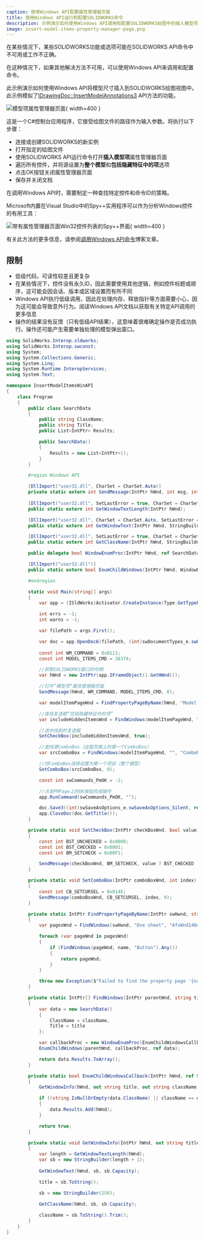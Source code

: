 ```yaml
---
caption: 使用Windows API配置属性管理器页面
title: 使用Windows API运行和配置SOLIDWORKS命令
description: 示例演示如何使用Windows API调用和配置SOLIDWORKS绘图中的插入模型项命令
image: insert-model-items-property-manager-page.png
---
```

在某些情况下，某些SOLIDWORKS功能或选项可能在SOLIDWORKS API命令中不可用或工作不正确。

在这种情况下，如果其他解决方法不可用，可以使用Windows API来调用和配置命令。

此示例演示如何使用Windows API将模型尺寸插入到SOLIDWORKS绘图视图中。此示例模拟了[IDrawingDoc::InsertModelAnnotations3](https://help.solidworks.com/2015/english/api/sldworksapi/solidworks.interop.sldworks~solidworks.interop.sldworks.idrawingdoc~insertmodelannotations3.html) API方法的功能。

![模型项属性管理器页面](insert-model-items-property-manager-page.png){ width=400 }

这是一个C#控制台应用程序，它接受绘图文件的路径作为输入参数。将执行以下步骤：

* 连接或创建SOLIDWORKS的新实例
* 打开指定的绘图文件
* 使用SOLIDWORKS API运行命令打开**插入模型项**属性管理器页面
* 遍历所有控件，并将源设置为**整个模型**和**包括隐藏特征中的项**选项
* 点击OK按钮关闭属性管理器页面
* 保存并关闭文档

在调用Windows API时，需要制定一种查找特定控件和命令ID的策略。

Microsoft内置在Visual Studio中的Spy++实用程序可以作为分析Windows控件的有用工具：

![带有属性管理器页面Win32控件列表的Spy++界面](spy-plus-plus-solidworks-window.png){ width=400 }

有关此方法的更多信息，请参阅[调用Windows API命令](https://blog.codestack.net/missing-solidworks-api-command#calling-windows-command)博客文章。

## 限制

* 低级代码，可读性较差且更复杂
* 在某些情况下，控件没有永久ID，因此需要使用其他逻辑，例如控件标题或顺序，这可能会因会话、版本或区域设置而有所不同
* Windows API执行低级调用，因此在处理内存、释放指针等方面需要小心，因为这可能会导致意外行为。阅读Windows API文档以获取有关特定API调用的更多信息
* 操作的结果没有反馈（只有低级API结果），这意味着很难确定操作是否成功执行。操作还可能产生需要单独处理的模型弹出窗口。

~~~ cs
using SolidWorks.Interop.sldworks;
using SolidWorks.Interop.swconst;
using System;
using System.Collections.Generic;
using System.Linq;
using System.Runtime.InteropServices;
using System.Text;

namespace InsertModelItemsWinAPI
{
    class Program
    {
        public class SearchData
        {
            public string ClassName;
            public string Title;
            public List<IntPtr> Results;

            public SearchData()
            {
                Results = new List<IntPtr>();
            }
        }

        #region Windows API

        [DllImport("user32.dll", CharSet = CharSet.Auto)]
        private static extern int SendMessage(IntPtr hWnd, int msg, int wParam, int lParam);
        
        [DllImport("user32.dll", SetLastError = true, CharSet = CharSet.Auto)]
        public static extern int GetWindowTextLength(IntPtr hWnd);

        [DllImport("user32.dll", CharSet = CharSet.Auto, SetLastError = true)]
        public static extern int GetWindowText(IntPtr hWnd, StringBuilder lpString, int nMaxCount);

        [DllImport("user32.dll", SetLastError = true, CharSet = CharSet.Auto)]
        public static extern int GetClassName(IntPtr hWnd, StringBuilder lpClassName, int nMaxCount);

        public delegate bool WindowEnumProc(IntPtr hWnd, ref SearchData lParam);

        [DllImport("user32.dll")]
        public static extern bool EnumChildWindows(IntPtr hWnd, WindowEnumProc func, ref SearchData lParam);

        #endregion

        static void Main(string[] args)
        {
            var app = (ISldWorks)Activator.CreateInstance(Type.GetTypeFromProgID("SldWorks.Application"));

            int errs = -1;
            int warns = -1;

            var filePath = args.First();

            var doc = app.OpenDoc6(filePath, (int)swDocumentTypes_e.swDocDRAWING, (int)swOpenDocOptions_e.swOpenDocOptions_Silent, "", ref errs, ref warns);
            
            const int WM_COMMAND = 0x0111;
            const int MODEL_ITEMS_CMD = 38374;

            //获取SOLIDWORKS窗口的句柄
            var hWnd = new IntPtr(app.IFrameObject().GetHWnd());

            //打开“模型项”属性管理器页面
            SendMessage(hWnd, WM_COMMAND, MODEL_ITEMS_CMD, 0);

            var modelItemPageWnd = FindPropertyPageByName(hWnd, "Model Items");

            //查找复选框“包括隐藏特征中的项”
            var includeHiddenItemsWnd = FindWindows(modelItemPageWnd, "Include items from &hidden features", "Button").First();

            //选中找到的复选框
            SetCheckBox(includeHiddenItemsWnd, true);

            //查找源ComboBox（这是页面上的第一个ComboBox）
            var srcComboBox = FindWindows(modelItemPageWnd, "", "ComboBox").First();

            //将ComboBox选择设置为第一个项目（整个模型）
            SetComboBox(srcComboBox, 0);

            const int swCommands_PmOK = -2;

            //点击PMPage上的OK按钮完成操作
            app.RunCommand(swCommands_PmOK, "");

            doc.Save3((int)swSaveAsOptions_e.swSaveAsOptions_Silent, ref errs, ref warns);
            app.CloseDoc(doc.GetTitle());
        }

        private static void SetCheckBox(IntPtr checkBoxWnd, bool value)
        {
            const int BST_UNCHECKED = 0x0000;
            const int BST_CHECKED = 0x0001;
            const int BM_SETCHECK = 0x00F1;

            SendMessage(checkBoxWnd, BM_SETCHECK, value ? BST_CHECKED : BST_UNCHECKED, 0);
        }

        private static void SetComboBox(IntPtr comboBoxWnd, int index) 
        {
            const int CB_SETCURSEL = 0x014E;
            SendMessage(comboBoxWnd, CB_SETCURSEL, index, 0);
        }

        private static IntPtr FindPropertyPageByName(IntPtr swHwnd, string name)
        {
            var pagesWnd = FindWindows(swHwnd, "Dve sheet", "AfxWnd140u");

            foreach (var pageWnd in pagesWnd) 
            {
                if (FindWindows(pageWnd, name, "Button").Any()) 
                {
                    return pageWnd;
                }
            }

            throw new Exception($"Failed to find the property page '{name}'");
        }

        private static IntPtr[] FindWindows(IntPtr parentWnd, string title, string className)
        {
            var data = new SearchData()
            {
                ClassName = className,
                Title = title
            };

            var callbackProc = new WindowEnumProc(EnumChildWindowsCallback);
            EnumChildWindows(parentWnd, callbackProc, ref data);

            return data.Results.ToArray();
        }

        private static bool EnumChildWindowsCallback(IntPtr hWnd, ref SearchData data)
        {
            GetWindowInfo(hWnd, out string title, out string className);

            if ((string.IsNullOrEmpty(data.ClassName) || className == data.ClassName) && (string.IsNullOrEmpty(data.Title) || title == data.Title))
            {
                data.Results.Add(hWnd);
            }

            return true;
        }

        private static void GetWindowInfo(IntPtr hWnd, out string title, out string className)
        {
            var length = GetWindowTextLength(hWnd);
            var sb = new StringBuilder(length + 1);
            
            GetWindowText(hWnd, sb, sb.Capacity);

            title = sb.ToString();

            sb = new StringBuilder(256);
            
            GetClassName(hWnd, sb, sb.Capacity);

            className = sb.ToString().Trim();
        }
    }
}
~~~